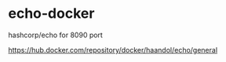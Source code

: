 # echo-docker
hashcorp/echo for 8090 port

https://hub.docker.com/repository/docker/haandol/echo/general
